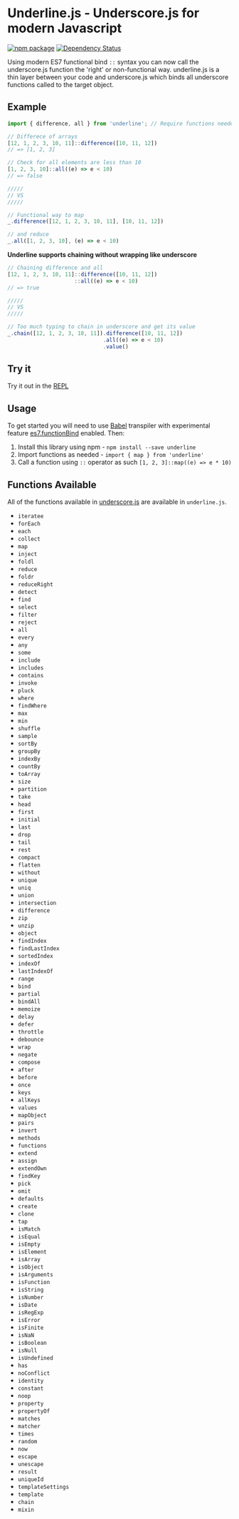 # Underline.js - Underscore.js for modern Javascript

[![npm package](https://img.shields.io/npm/v/underline.svg?style=flat-square)](https://www.npmjs.org/package/underline)
[![Dependency Status](https://david-dm.org/ankurp/underline.svg?style=flat-square)](https://david-dm.org/ankurp/underline)

Using modern ES7 functional bind `::` syntax you can now call the underscore.js function the 'right' or non-functional way. underline.js is a thin layer between your code and underscore.js which binds all underscore functions called to the target object.

## Example

```javascript
import { difference, all } from 'underline'; // Require functions needed

// Differece of arrays
[12, 1, 2, 3, 10, 11]::difference([10, 11, 12])
// => [1, 2, 3]

// Check for all elements are less than 10
[1, 2, 3, 10]::all((e) => e < 10)
// => false

/////
// VS
/////

// Functional way to map
_.difference([12, 1, 2, 3, 10, 11], [10, 11, 12])

// and reduce
_.all([1, 2, 3, 10], (e) => e < 10)
```

**Underline supports chaining without wrapping like underscore**

```javascript
// Chaining difference and all
[12, 1, 2, 3, 10, 11]::difference([10, 11, 12])
                     ::all((e) => e < 10)
// => true

/////
// VS
/////

// Too much typing to chain in underscore and get its value
_.chain([12, 1, 2, 3, 10, 11]).difference([10, 11, 12])
                              .all((e) => e < 10)
                              .value()
```

## Try it

Try it out in the [REPL](http://ankurp.github.io/underline/)

## Usage

To get started you will need to use [Babel](https://babeljs.io) transpiler with experimental feature [es7.functionBind](http://babeljs.io/blog/2015/05/14/function-bind/#usage) enabled. Then:

1. Install this library using npm - `npm install --save underline`
2. Import functions as needed - `import { map } from 'underline'`
3. Call a function using `::` operator as such `[1, 2, 3]::map((e) => e * 10)`

## Functions Available

All of the functions available in [underscore.js](http://underscorejs.org/) are available in `underline.js`.

* `iteratee`
* `forEach`
* `each`
* `collect`
* `map`
* `inject`
* `foldl`
* `reduce`
* `foldr`
* `reduceRight`
* `detect`
* `find`
* `select`
* `filter`
* `reject`
* `all`
* `every`
* `any`
* `some`
* `include`
* `includes`
* `contains`
* `invoke`
* `pluck`
* `where`
* `findWhere`
* `max`
* `min`
* `shuffle`
* `sample`
* `sortBy`
* `groupBy`
* `indexBy`
* `countBy`
* `toArray`
* `size`
* `partition`
* `take`
* `head`
* `first`
* `initial`
* `last`
* `drop`
* `tail`
* `rest`
* `compact`
* `flatten`
* `without`
* `unique`
* `uniq`
* `union`
* `intersection`
* `difference`
* `zip`
* `unzip`
* `object`
* `findIndex`
* `findLastIndex`
* `sortedIndex`
* `indexOf`
* `lastIndexOf`
* `range`
* `bind`
* `partial`
* `bindAll`
* `memoize`
* `delay`
* `defer`
* `throttle`
* `debounce`
* `wrap`
* `negate`
* `compose`
* `after`
* `before`
* `once`
* `keys`
* `allKeys`
* `values`
* `mapObject`
* `pairs`
* `invert`
* `methods`
* `functions`
* `extend`
* `assign`
* `extendOwn`
* `findKey`
* `pick`
* `omit`
* `defaults`
* `create`
* `clone`
* `tap`
* `isMatch`
* `isEqual`
* `isEmpty`
* `isElement`
* `isArray`
* `isObject`
* `isArguments`
* `isFunction`
* `isString`
* `isNumber`
* `isDate`
* `isRegExp`
* `isError`
* `isFinite`
* `isNaN`
* `isBoolean`
* `isNull`
* `isUndefined`
* `has`
* `noConflict`
* `identity`
* `constant`
* `noop`
* `property`
* `propertyOf`
* `matches`
* `matcher`
* `times`
* `random`
* `now`
* `escape`
* `unescape`
* `result`
* `uniqueId`
* `templateSettings`
* `template`
* `chain`
* `mixin`
